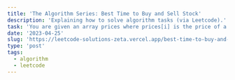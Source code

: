 ```yaml
---
title: 'The Algorithm Series: Best Time to Buy and Sell Stock'
description: 'Explaining how to solve algorithm tasks (via Leetcode).'
task: 'You are given an array prices where prices[i] is the price of a given stock on the ith day. You want to maximize your profit by choosing a single day to buy one stock and choosing a different day in the future to sell that stock. Return the maximum profit you can achieve from this transaction. If you cannot achieve any profit, return 0.'
date: '2023-04-25'
slug: 'https://leetcode-solutions-zeta.vercel.app/best-time-to-buy-and-sell-stock'
type: 'post'
tags:
  - algorithm
  - leetcode
---
```

